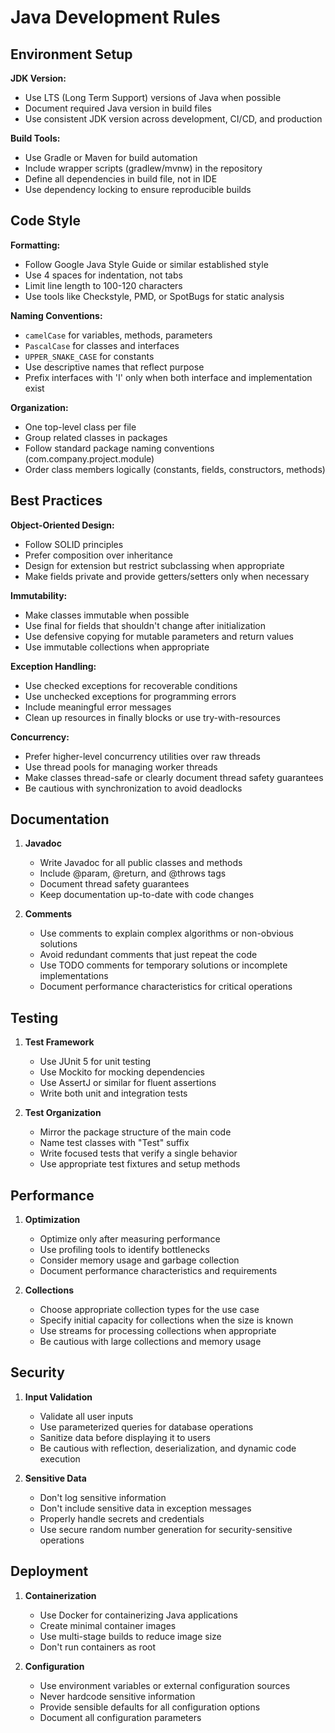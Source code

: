 # Java Development Rules

## Environment Setup

**JDK Version:**
- Use LTS (Long Term Support) versions of Java when possible
- Document required Java version in build files
- Use consistent JDK version across development, CI/CD, and production

**Build Tools:**
- Use Gradle or Maven for build automation
- Include wrapper scripts (gradlew/mvnw) in the repository
- Define all dependencies in build file, not in IDE
- Use dependency locking to ensure reproducible builds

## Code Style

**Formatting:**
- Follow Google Java Style Guide or similar established style
- Use 4 spaces for indentation, not tabs
- Limit line length to 100-120 characters
- Use tools like Checkstyle, PMD, or SpotBugs for static analysis

**Naming Conventions:**
- `camelCase` for variables, methods, parameters
- `PascalCase` for classes and interfaces
- `UPPER_SNAKE_CASE` for constants
- Use descriptive names that reflect purpose
- Prefix interfaces with 'I' only when both interface and implementation exist

**Organization:**
- One top-level class per file
- Group related classes in packages
- Follow standard package naming conventions (com.company.project.module)
- Order class members logically (constants, fields, constructors, methods)

## Best Practices

**Object-Oriented Design:**
- Follow SOLID principles
- Prefer composition over inheritance
- Design for extension but restrict subclassing when appropriate
- Make fields private and provide getters/setters only when necessary

**Immutability:**
- Make classes immutable when possible
- Use final for fields that shouldn't change after initialization
- Use defensive copying for mutable parameters and return values
- Use immutable collections when appropriate

**Exception Handling:**
- Use checked exceptions for recoverable conditions
- Use unchecked exceptions for programming errors
- Include meaningful error messages
- Clean up resources in finally blocks or use try-with-resources

**Concurrency:**
- Prefer higher-level concurrency utilities over raw threads
- Use thread pools for managing worker threads
- Make classes thread-safe or clearly document thread safety guarantees
- Be cautious with synchronization to avoid deadlocks

## Documentation

1. **Javadoc**
   - Write Javadoc for all public classes and methods
   - Include @param, @return, and @throws tags
   - Document thread safety guarantees
   - Keep documentation up-to-date with code changes

2. **Comments**
   - Use comments to explain complex algorithms or non-obvious solutions
   - Avoid redundant comments that just repeat the code
   - Use TODO comments for temporary solutions or incomplete implementations
   - Document performance characteristics for critical operations

## Testing

1. **Test Framework**
   - Use JUnit 5 for unit testing
   - Use Mockito for mocking dependencies
   - Use AssertJ or similar for fluent assertions
   - Write both unit and integration tests

2. **Test Organization**
   - Mirror the package structure of the main code
   - Name test classes with "Test" suffix
   - Write focused tests that verify a single behavior
   - Use appropriate test fixtures and setup methods

## Performance

1. **Optimization**
   - Optimize only after measuring performance
   - Use profiling tools to identify bottlenecks
   - Consider memory usage and garbage collection
   - Document performance characteristics and requirements

2. **Collections**
   - Choose appropriate collection types for the use case
   - Specify initial capacity for collections when the size is known
   - Use streams for processing collections when appropriate
   - Be cautious with large collections and memory usage

## Security

1. **Input Validation**
   - Validate all user inputs
   - Use parameterized queries for database operations
   - Sanitize data before displaying it to users
   - Be cautious with reflection, deserialization, and dynamic code execution

2. **Sensitive Data**
   - Don't log sensitive information
   - Don't include sensitive data in exception messages
   - Properly handle secrets and credentials
   - Use secure random number generation for security-sensitive operations

## Deployment

1. **Containerization**
   - Use Docker for containerizing Java applications
   - Create minimal container images
   - Use multi-stage builds to reduce image size
   - Don't run containers as root

2. **Configuration**
   - Use environment variables or external configuration sources
   - Never hardcode sensitive information
   - Provide sensible defaults for all configuration options
   - Document all configuration parameters
